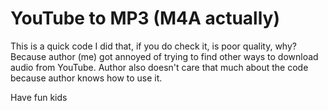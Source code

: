 
# YouTube to MP3 (M4A actually)

This is a quick code I did that, if you do check it, is poor quality, why? Because author (me) got annoyed of trying to find other ways to download audio from YouTube. Author also doesn't care that much about the code because author knows how to use it.

Have fun kids